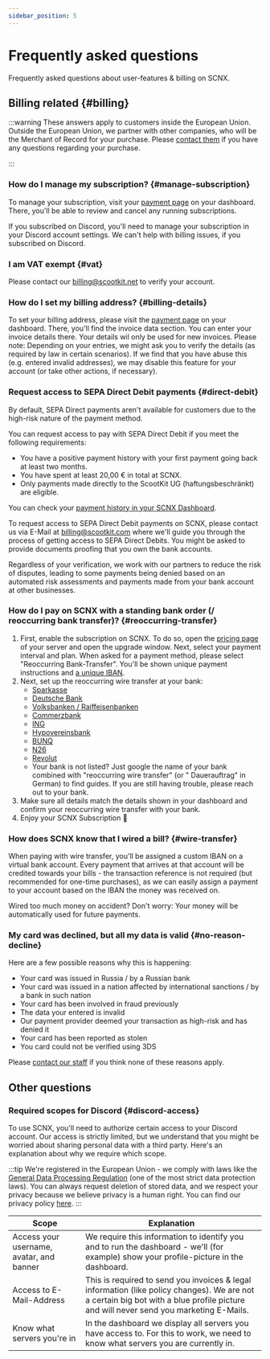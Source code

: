 ```yaml
---
sidebar_position: 5
---
```


# Frequently asked questions

Frequently asked questions about user-features & billing on SCNX.

## Billing related {#billing}

:::warning
These answers apply to customers inside the European Union. Outside the European Union, we partner with other companies,
who will be the Merchant of Record for your purchase.
Please [contact them](https://corp.scootkit.com/docs/scnx/policies/authorized-resellers/) if you have any questions
regarding your purchase.

:::

### How do I manage my subscription? {#manage-subscription}

To manage your subscription, visit your [payment page](https://scnx.app/user/payments) on your dashboard. There, you'll
be able to review and cancel any running subscriptions.

If you subscribed on Discord, you'll need to manage your subscription in your Discord account settings. We can't help
with billing issues, if you subscribed on Discord.

### I am VAT exempt {#vat}

Please contact our [billing@scootkit.net](mailto:billing@scootkit.net) to verify your account.

### How do I set my billing address? {#billing-details}

To set your billing address, please visit the [payment page](https://scnx.app/user/payments) on your dashboard. There,
you'll find the invoice data section. You can enter your invoice details there. Your details wil only be used for new
invoices.
Please note: Depending on your entries, we might ask you to verify the details (as required by law in certain
scenarios). If we find that you have abuse this (e.g. entered invalid addresses), we may disable this feature for your
account (or take other actions, if necessary).

### Request access to SEPA Direct Debit payments {#direct-debit}

By default, SEPA Direct payments aren't available for customers due to the high-risk nature of the payment method.

You can request access to pay with SEPA Direct Debit if you meet the following requirements:

* You have a positive payment history with your first payment going back at least two months.
* You have spent at least 20,00 € in total at SCNX.
* Only payments made directly to the ScootKit UG (haftungsbeschränkt) are eligible.

You can check your [payment history in your SCNX Dashboard](https://scnx.app/user/payments).

To request access to SEPA Direct Debit payments on SCNX, please contact us via E-Mail at [billing@scootkit.com](mailto:billing@scootkit.com) where
we'll guide you through the process of getting access to SEPA Direct Debits. You might be asked to provide documents
proofing that you own the bank accounts.

Regardless of your verification, we work with our partners to reduce the risk of disputes, leading to some payments
being denied based on an automated risk assessments and payments made from your bank account at other businesses.

### How do I pay on SCNX with a standing bank order (/ reoccurring bank transfer)? {#reoccurring-transfer}

1. First, enable the subscription on SCNX. To do so, open
   the [pricing page](https://scnx.app/glink?page=pricing?showUpgradeModal=true) of your server and open the upgrade
   window. Next, select your payment interval and plan. When asked for a payment method, please select "Reoccurring
   Bank-Transfer". You'll be shown unique payment instructions and [a unique IBAN](#wire-transfer).
2. Next, set up the reoccurring wire transfer at your bank:
    * [Sparkasse](https://www.sparkasse.de/pk/ratgeber/finanzglossar/dauerauftrag.html)
    * [Deutsche Bank](https://www.deutsche-bank.de/pk/shared/trxm/help-de/konten/konten-dauerauftraege.html)
    * [Volksbanken / Raiffeisenbanken](https://www.vr.de/privatkunden/unsere-produkte/was-ist-ein-girokonto/online-banking/dauerauftrag-einrichten-oder-aendern.html)
    * [Commerzbank](https://service.commerzbank.de/wie-richte-ich-einen-dauerauftrag-ein)
    * [ING](https://www.ing.de/hilfe/banking/)
    * [Hypovereinsbank](https://www.hypovereinsbank.de/hvb/kontaktwege/dauerauftrag)
    * [BUNQ](https://together.bunq.com/d/84-schedule-a-payment)
    * [N26](https://support.n26.com/de-de/zahlungen-ueberweisungen-und-abhebungen/lastschriften-und-dauerauftrage/wie-erstelle-und-verwalte-ich-dauerauftrage)
    * [Revolut](https://help.revolut.com/de-LU/help/receiving-payments/sending-money-to-an-external-bank-account/how-to-schedule-recurring-payments/business/)
    * Your bank is not listed? Just google the name of your bank combined with "reoccurring wire transfer" (or "
      Dauerauftrag" in German) to find guides. If you are still having trouble, please reach out to your bank.
3. Make sure all details match the details shown in your dashboard and confirm your reoccurring wire transfer with your
   bank.
4. Enjoy your SCNX Subscription 🚀

### How does SCNX know that I wired a bill? {#wire-transfer}

When paying with wire transfer, you'll be assigned a custom IBAN on a virtual bank account. Every payment that arrives
at that account will be credited towards your bills - the transaction reference is not required (but recommended for
one-time purchases), as we can easily assign a payment to your account based on the IBAN the money was received on.

Wired too much money on accident? Don't worry: Your money will be automatically used for future payments.

### My card was declined, but all my data is valid {#no-reason-decline}

Here are a few possible reasons why this is happening:

* Your card was issued in Russia / by a Russian bank
* Your card was issued in a nation affected by international sanctions / by a bank in such nation
* Your card has been involved in fraud previously
* The data your entered is invalid
* Our payment provider deemed your transaction as high-risk and has denied it
* Your card has been reported as stolen
* You card could not be verified using 3DS

Please [contact our staff](https://scnx.app/help) if you think none of these reasons apply.

## Other questions

### Required scopes for Discord {#discord-access}

To use SCNX, you'll need to authorize certain access to your Discord account. Our access is strictly limited, but we
understand that you might be worried about sharing personal data with a third party. Here's an explanation about why we
require which scope.

:::tip
We're registered in the European Union - we comply with laws like
the [General Data Processing Regulation](https://gdpr-info.eu/) (one of the most strict data protection laws). You can
always request deletion of stored data, and we respect your privacy because we believe privacy is a human right. You can
find our privacy policy [here](https://scootkit.net/privacy).
:::

| Scope                                    | Explanation                                                                                                                                                                          |
|------------------------------------------|--------------------------------------------------------------------------------------------------------------------------------------------------------------------------------------|
| Access your username, avatar, and banner | We require this information to identify you and to run the dashboard - we'll (for example) show your profile-picture in the dashboard.                                               |                                                                                                                                                         |
| Access to E-Mail-Address                 | This is required to send you invoices & legal information (like policy changes). We are not a certain big bot with a blue profile picture and will never send you marketing E-Mails. |
| Know what servers you're in              | In the dashboard we display all servers you have access to. For this to work, we need to know what servers you are currently in.                                                     |